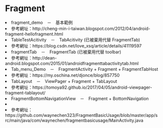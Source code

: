 # Fragment
<li>fragment_demo　－　基本範例</li>
<li>參考網址：http://cheng-min-i-taiwan.blogspot.com/2012/04/android-fragment-hellofragment.html</li>
<li>TableTestAcitivity　－　TabAcitivity (已被棄用代替 FragmentTab)</li>
<li>參考網址：https://blog.csdn.net/love_xsq/article/details/41119597</li>
<li>fragmentTab　－　FragmentTab (已被棄用代替 toolbar)</li>
<li>參考網址：http://dean-android.blogspot.com/2015/01/androidfragmenttabactivitytab.html</li>
<li>Tab_menu_Demo　－　FragmentActivity + Fragment + FragmentTabHost</li>
<li>參考網址：https://my.oschina.net/djonce/blog/857750</li>
<li>TabLayout　－　ViewPager + Fragment + TabLayout</li>
<li>參考網址：https://tomoya92.github.io/2017/04/05/android-viewpager-fragment-tablayout/</li>
<li>FragmentBottomNavigationView　－　Fragment + BottomNavigation</li><li></li>
<li>參考網址：https://github.com/waynechen323/FragmentBasicUsage/blob/master/app/src/main/java/com/waynechen/fragmentbasicusage/MainActivity.java</li>
